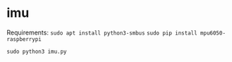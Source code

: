 # imu

Requirements:
``sudo apt install python3-smbus``
``sudo pip install mpu6050-raspberrypi``

``sudo python3 imu.py``